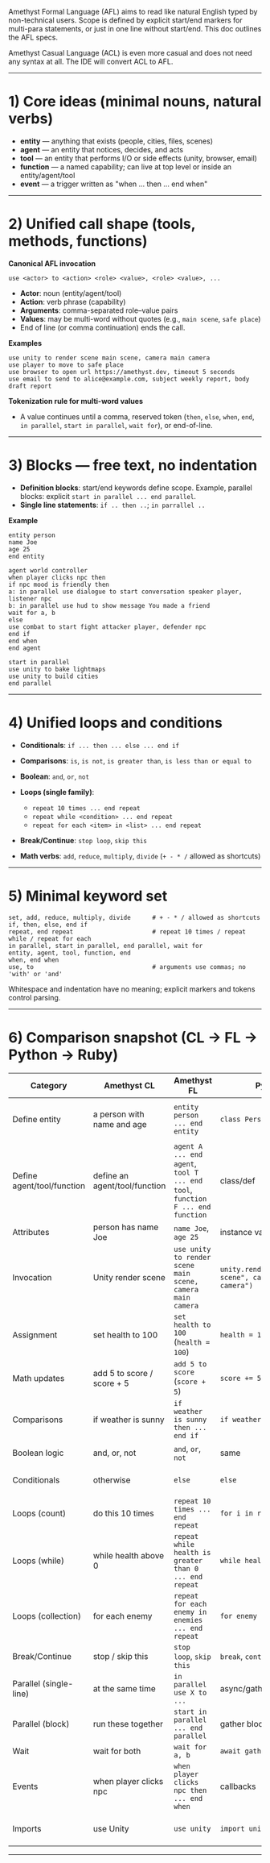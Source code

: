 Amethyst Formal Language (AFL) aims to read like natural English typed by non-technical users. Scope is defined by explicit start/end markers for multi-para statements, or just in one line without start/end. This doc outlines the AFL specs.

Amethyst Casual Language (ACL) is even more casual and does not need any syntax at all. The IDE will convert ACL to AFL.

---

# 1) Core ideas (minimal nouns, natural verbs)

* **entity** — anything that exists (people, cities, files, scenes)
* **agent** — an entity that notices, decides, and acts
* **tool** — an entity that performs I/O or side effects (unity, browser, email)
* **function** — a named capability; can live at top level or inside an entity/agent/tool
* **event** — a trigger written as "when ... then ... end when"

---

# 2) Unified call shape (tools, methods, functions)

**Canonical AFL invocation**

```
use <actor> to <action> <role> <value>, <role> <value>, ...
```

* **Actor**: noun (entity/agent/tool)
* **Action**: verb phrase (capability)
* **Arguments**: comma-separated role–value pairs
* **Values**: may be multi-word without quotes (e.g., `main scene`, `safe place`)
* End of line (or comma continuation) ends the call.

**Examples**

```
use unity to render scene main scene, camera main camera
use player to move to safe place
use browser to open url https://amethyst.dev, timeout 5 seconds
use email to send to alice@example.com, subject weekly report, body draft report
```

**Tokenization rule for multi-word values**

* A value continues until a comma, reserved token (`then`, `else`, `when`, `end`, `in parallel`, `start in parallel`, `wait for`), or end-of-line.

---

# 3) Blocks — free text, no indentation

* **Definition blocks**: start/end keywords define scope. Example, parallel blocks: explicit `start in parallel ... end parallel`.
* **Single line statements**: `if .. then ..`; `in parrallel ..` 

**Example**

```
entity person
name Joe
age 25
end entity

agent world controller
when player clicks npc then
if npc mood is friendly then
a: in parallel use dialogue to start conversation speaker player, listener npc
b: in parallel use hud to show message You made a friend
wait for a, b
else
use combat to start fight attacker player, defender npc
end if
end when
end agent

start in parallel
use unity to bake lightmaps
use unity to build cities
end parallel
```

---

# 4) Unified loops and conditions

* **Conditionals**: `if ... then ... else ... end if`
* **Comparisons**: `is`, `is not`, `is greater than`, `is less than or equal to`
* **Boolean**: `and`, `or`, `not`
* **Loops (single family)**:

  * `repeat 10 times ... end repeat`
  * `repeat while <condition> ... end repeat`
  * `repeat for each <item> in <list> ... end repeat`
* **Break/Continue**: `stop loop`, `skip this`
* **Math verbs**: `add`, `reduce`, `multiply`, `divide` (`+ - * /` allowed as shortcuts)

---

# 5) Minimal keyword set

```
set, add, reduce, multiply, divide      # + - * / allowed as shortcuts
if, then, else, end if
repeat, end repeat                      # repeat 10 times / repeat while / repeat for each
in parallel, start in parallel, end parallel, wait for
entity, agent, tool, function, end
when, end when
use, to                                 # arguments use commas; no 'with' or 'and'
```

Whitespace and indentation have no meaning; explicit markers and tokens control parsing.

---

# 6) Comparison snapshot (CL → FL → Python → Ruby)

| Category                   | Amethyst CL                   | Amethyst FL                                                                   | Python                                                   | Ruby                  | Notes                                 |
| -------------------------- | ----------------------------- | ----------------------------------------------------------------------------- | -------------------------------------------------------- | --------------------- | ------------------------------------- |
| Define entity              | a person with name and age    | `entity person ... end entity`                                                | `class Person`                                           | `class Person`        | One form for definable things         |
| Define agent/tool/function | define an agent/tool/function | `agent A ... end agent`, `tool T ... end tool`, `function F ... end function` | class/def                                                | class/def             | Same block shape                      |
| Attributes                 | person has name Joe           | `name Joe`, `age 25`                                                          | instance vars                                            | same                  | Declarative attributes                |
| Invocation                 | Unity render scene            | `use unity to render scene main scene, camera main camera`                    | `unity.render(scene="main scene", camera="main camera")` | same                  | Unified grammar; comma-separated args |
| Assignment                 | set health to 100             | `set health to 100` (`health = 100`)                                          | `health = 100`                                           | same                  | `=` optional shortcut                 |
| Math updates               | add 5 to score / score + 5    | `add 5 to score` (`score + 5`)                                                | `score += 5`                                             | same                  | Verbal or symbolic                    |
| Comparisons                | if weather is sunny           | `if weather is sunny then ... end if`                                         | `if weather == "sunny":`                                 | same                  | Natural comparative language          |
| Boolean logic              | and, or, not                  | `and`, `or`, `not`                                                            | same                                                     | same                  | Natural connectors                    |
| Conditionals               | otherwise                     | `else`                                                                        | `else`                                                   | `else`                | Synonyms normalize to `else`          |
| Loops (count)              | do this 10 times              | `repeat 10 times ... end repeat`                                              | `for i in range(10)`                                     | `10.times do ... end` | Unified under `repeat`                |
| Loops (while)              | while health above 0          | `repeat while health is greater than 0 ... end repeat`                        | `while health > 0`                                       | same                  | Unified under `repeat`                |
| Loops (collection)         | for each enemy                | `repeat for each enemy in enemies ... end repeat`                             | `for enemy in enemies`                                   | same                  | Collection may be inferred            |
| Break/Continue             | stop / skip this              | `stop loop`, `skip this`                                                      | `break`, `continue`                                      | `break`, `next`       | Plain verbs                           |
| Parallel (single-line)     | at the same time              | `in parallel use X to ...`                                                    | async/gather                                             | threads               | No `do` keyword                       |
| Parallel (block)           | run these together            | `start in parallel ... end parallel`                                          | gather block                                             | threads               | Paragraph-style block                 |
| Wait                       | wait for both                 | `wait for a, b`                                                               | `await gather(a, b)`                                     | `join`                | Uses labels                           |
| Events                     | when player clicks npc        | `when player clicks npc then ... end when`                                    | callbacks                                                | blocks                | Native trigger                        |
| Imports                    | use Unity                     | `use unity`                                                                   | `import unity`                                           | `require`             | Purpose phrase optional               |

---

